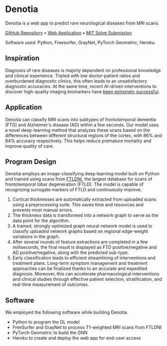 # Denotia

Denotia is a web app to predict rare neurological diseases from MRI scans.

[GitHub Repository](https://github.com/namanmodani/denotia) • [Web Application](https://denotia.herokuapp.com/) • [MIT Solve Submission](https://solve.mit.edu/challenges/horizonprize/solutions/51857)

Software used: Python, Freesurfer, GrayNet, PyTorch Geometric, Heroku.

## Inspiration

Diagnosis of rare diseases is majorly dependent on professional knowledge and clinical experience. Tripled with low doctor-patient ratios and overburdened diagnostic clinics, this often leads to an unsatisfactory diagnostic accuracies. At the same time, recent AI-driven interventions to discover high-quality imaging biomarkers have [been extremely successful](https://pubmed.ncbi.nlm.nih.gov/33436059/).

## Application

Denotia can classify MRI scans into subtypes of frontotemporal dementia (FTD) and Alzheimer's disease (AD) within a few seconds. Our model uses a novel deep-learning method that analyzes these scans based on the differences between different structural regions of the cortex, with 86% and 84% accuracy respectively. This helps reduce premature mortality and improve quality of care.

## Program Design

Denotia employs an image-classifying deep learning model built on Python and trained using scans from [FTLDNI](https://cind.ucsf.edu/research/grants/frontotemporal-lobar-degeneration-neuroimaging-initiative-0), the largest database for scans of frontotemporal lobar degeneration (FTLD). The model is capable of recognizing surrogate markers of FTLD and continuously improve.

1. Cortical thicknesses are automatically extracted from uploaded scans using a preprocessing suite. This saves time and resources and prevents most manual errors.
2. The thickness data is transformed into a network graph to serve as the data point for the algorithm.
3. A trained, strongly optimized graph neural network model is used to classify uploaded network graphs based on regional edge-weight variations in the graph.
4. After several rounds of feature extractions are completed in a few milliseconds, the final result is displayed as FTD positive/negative and AD positive/negative, along with the predicted sub-type.
5. Early classification leads to efficient streamlining of interventions and treatment plans. Long-term symptom management and treatment approaches can be finalized thanks to an accurate and expedited diagnosis. Moreover, this can accelerate pharmacological interventions and clinical studies through effective patient selection, stratification, and real-time measurement of outcomes.

## Software

We employed the following software while building Denotia.

- Python to program the DL model
- FreeSurfer and GrayNet to process T1-weighted MRI scans from FTLDNI
- PyTorch Geometric to build the GNN
- Heroku to create and deploy the web app for end-user access